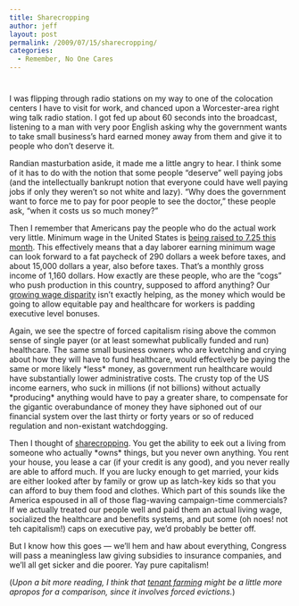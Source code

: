 ```yaml
---
title: Sharecropping
author: jeff
layout: post
permalink: /2009/07/15/sharecropping/
categories:
  - Remember, No One Cares
---
```

# 

I was flipping through radio stations on my way to one of the colocation centers I have to visit for work, and chanced upon a Worcester-area right wing talk radio station. I got fed up about 60 seconds into the broadcast, listening to a man with very poor English asking why the government wants to take small business’s hard earned money away from them and give it to people who don’t deserve it.

Randian masturbation aside, it made me a little angry to hear. I think some of it has to do with the notion that some people “deserve” well paying jobs (and the intellectually bankrupt notion that everyone could have well paying jobs if only they weren’t so not white and lazy). “Why does the government want to force me to pay for poor people to see the doctor,” these people ask, “when it costs us so much money?”

Then I remember that Americans pay the people who do the actual work very little. Minimum wage in the United States is [being raised to 7.25 this month][1]. This effectively means that a day laborer earning minimum wage can look forward to a fat paycheck of 290 dollars a week before taxes, and about 15,000 dollars a year, also before taxes. That’s a monthly gross income of 1,160 dollars. How exactly are these people, who are the “cogs” who push production in this country, supposed to afford anything? Our [growing wage disparity][2] isn’t exactly helping, as the money which would be going to allow equitable pay and healthcare for workers is padding executive level bonuses.

 [1]: http://www.dol.gov/esa/whd/flsa/
 [2]: http://firedoglake.com/2008/10/23/mind-the-gap-us-wage-disparity-worst-among-30-nations/

Again, we see the spectre of forced capitalism rising above the common sense of single payer (or at least somewhat publically funded and run) healthcare. The same small business owners who are kvetching and crying about how they will have to fund healthcare, would effectively be paying the same or more likely \*less\* money, as government run healthcare would have substantially lower administrative costs. The crusty top of the US income earners, who suck in millions (if not billions) without actually \*producing\* anything would have to pay a greater share, to compensate for the gigantic overabundance of money they have siphoned out of our financial system over the last thirty or forty years or so of reduced regulation and non-existant watchdogging.

Then I thought of [sharecropping][3]. You get the ability to eek out a living from someone who actually \*owns\* things, but you never own anything. You rent your house, you lease a car (if your credit is any good), and you never really are able to afford much. If you are lucky enough to get married, your kids are either looked after by family or grow up as latch-key kids so that you can afford to buy them food and clothes. Which part of this sounds like the America espoused in all of those flag-waving campaign-time commercials? If we actually treated our people well and paid them an actual living wage, socialized the healthcare and benefits systems, and put some (oh noes! not teh capitalism!) caps on executive pay, we’d probably be better off.

 [3]: http://en.wikipedia.org/wiki/Sharecropping

But I know how this goes — we’ll hem and haw about everything, Congress will pass a meaningless law giving subsidies to insurance companies, and we’ll all get sicker and die poorer. Yay pure capitalism!

(*Upon a bit more reading, I think that [tenant farming][4] might be a little more apropos for a comparison, since it involves forced evictions.*)

 [4]: http://en.wikipedia.org/wiki/Tenant_farmer